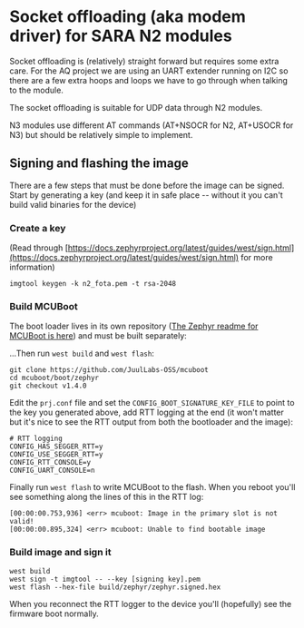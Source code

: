 # Socket offloading (aka modem driver) for SARA N2 modules

Socket offloading is (relatively) straight forward but requires some extra
care. For the AQ project we are using an UART extender running on I2C so there
are a few extra hoops and loops we have to go through when talking to the module.

The socket offloading is suitable for UDP data through N2 modules.

N3 modules use different AT commands (AT+NSOCR for N2, AT+USOCR for N3) but should
be relatively simple to implement.

## Signing and flashing the image

There are a few steps that must be done before the image can be signed. Start by generating a key (and keep it in safe place -- without it you can't build valid binaries for the device)

### Create a key

(Read through [https://docs.zephyrproject.org/latest/guides/west/sign.html](https://docs.zephyrproject.org/latest/guides/west/sign.html) for more information)

`imgtool keygen -k n2_fota.pem -t rsa-2048`


### Build MCUBoot

The boot loader lives in its own repository ([The Zephyr readme for MCUBoot is here](https://mcuboot.com/mcuboot/readme-zephyr.html)) and must be built separately:

...Then run `west build` and `west flash`:

```
git clone https://github.com/JuulLabs-OSS/mcuboot
cd mcuboot/boot/zephyr
git checkout v1.4.0
```

Edit the `prj.conf` file and set the `CONFIG_BOOT_SIGNATURE_KEY_FILE` to point to the key you generated above, add RTT logging at the end (it won't matter but it's nice to see the RTT output from both the bootloader and the image):

```
# RTT logging
CONFIG_HAS_SEGGER_RTT=y
CONFIG_USE_SEGGER_RTT=y
CONFIG_RTT_CONSOLE=y
CONFIG_UART_CONSOLE=n
```

Finally run `west flash` to write MCUBoot to the flash. When you reboot you'll see something along the lines of this in the RTT log:

```
[00:00:00.753,936] <err> mcuboot: Image in the primary slot is not valid!
[00:00:00.895,324] <err> mcuboot: Unable to find bootable image
```

### Build image and sign it

```
west build
west sign -t imgtool -- --key [signing key].pem
west flash --hex-file build/zephyr/zephyr.signed.hex
```

When you reconnect the RTT logger to the device you'll (hopefully) see the firmware boot normally.
